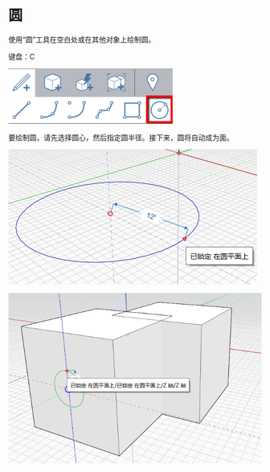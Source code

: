 # 圆

使用“圆”工具在空白处或在其他对象上绘制圆。

键盘：C

![](../.gitbook/assets/circle_toolbar.png)

要绘制圆，请先选择圆心，然后指定圆半径。接下来，圆将自动成为面。

![](../.gitbook/assets/circle1.png)

![](../.gitbook/assets/circle2.png)

